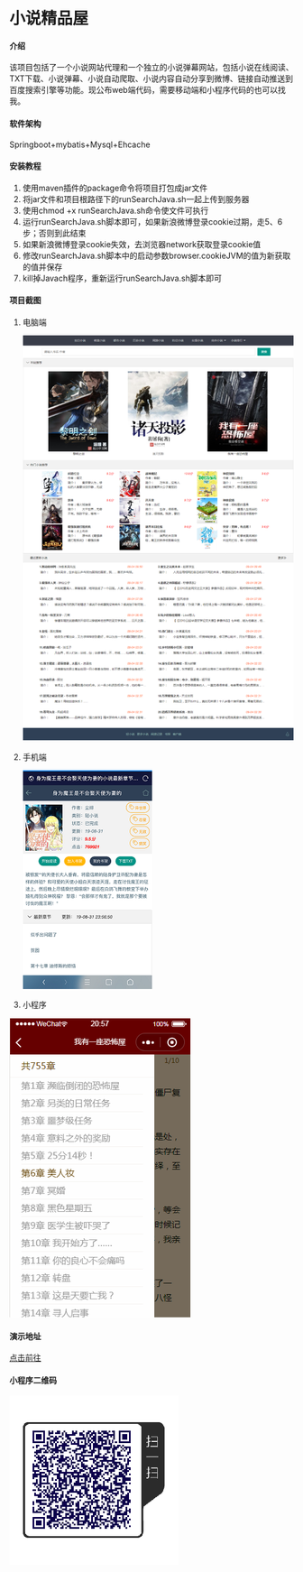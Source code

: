 # 小说精品屋

#### 介绍
该项目包括了一个小说网站代理和一个独立的小说弹幕网站，包括小说在线阅读、TXT下载、小说弹幕、小说自动爬取、小说内容自动分享到微博、链接自动推送到百度搜索引擎等功能。现公布web端代码，需要移动端和小程序代码的也可以找我。

#### 软件架构
Springboot+mybatis+Mysql+Ehcache


#### 安装教程

1. 使用maven插件的package命令将项目打包成jar文件
2. 将jar文件和项目根路径下的runSearchJava.sh一起上传到服务器
3. 使用chmod +x runSearchJava.sh命令使文件可执行
4. 运行runSearchJava.sh脚本即可，如果新浪微博登录cookie过期，走5、6步；否则到此结束
5. 如果新浪微博登录cookie失效，去浏览器network获取登录cookie值
6. 修改runSearchJava.sh脚本中的启动参数browser.cookieJVM的值为新获取的值并保存
7. kill掉Javach程序，重新运行runSearchJava.sh脚本即可

#### 项目截图

1. 电脑端

   ![index](./assets/index.png)

2. 手机端

   ![微信图片_20190904181558](./assets/微信图片_20190904181558.png)

3. 小程序

![mini4](./assets/mini4.png)

#### 演示地址

[点击前往](https://www.zinglizingli.xyz)

#### 小程序二维码

![mini-code](./assets/mini-code.png)



